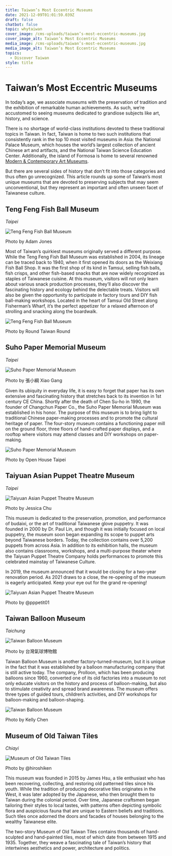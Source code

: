 ```yaml
---
title: Taiwan’s Most Eccentric Museums
date: 2021-12-09T01:01:59.039Z
draft: false
chatbot: false
topic: whytaiwan
cover_image: /cms-uploads/taiwan’s-most-eccentric-museums.jpg
cover_image_alt: Taiwan’s Most Eccentric Museums
media_image: /cms-uploads/taiwan’s-most-eccentric-museums.jpg
media_image_alt: Taiwan’s Most Eccentric Museums
topics:
  - Discover Taiwan
style: title
---
```

# Taiwan’s Most Eccentric Museums

In today’s age, we associate museums with the preservation of tradition and the exhibition of remarkable human achievements. As such, we’re accustomed to seeing museums dedicated to grandiose subjects like art, history, and science.

There is no shortage of world-class institutions devoted to these traditional topics in Taiwan. In fact, Taiwan is home to two such institutions that consistently rank in the top 10 most visited museums in Asia: the National Palace Museum, which houses the world’s largest collection of ancient Chinese art and artifacts, and the National Taiwan Science Education Center. Additionally, the island of Formosa is home to several renowned [Modern & Contemporary Art Museums](https://goldcard.nat.gov.tw/en/why-taiwan/taiwans-modern-contemporary-art-museums/).

But there are several sides of history that don’t fit into those categories and thus often go unrecognized. This article rounds up some of Taiwan’s most unique museums that are devoted to preserving subjects that may seem unconventional, but they represent an important and often unseen facet of Taiwanese culture.

## Teng Feng Fish Ball Museum

*Taipei*

![Teng Feng Fish Ball Museum](/cms-uploads/taiwan’s-most-eccentric-museums1.jpg)

Photo by Adam Jones

Most of Taiwan’s quirkiest museums originally served a different purpose. While the Teng Feng Fish Ball Museum was established in 2004, its lineage can be traced back to 1940, when it first opened its doors as the Weixiang Fish Ball Shop. It was the first shop of its kind in Tamsui, selling fish balls, fish crisps, and other fish-based snacks that are now widely recognized as staples of Taiwanese cuisine. At this museum, visitors will not only learn about various snack production processes, they’ll also discover the fascinating history and ecology behind the delectable treats. Visitors will also be given the opportunity to participate in factory tours and DIY fish ball-making workshops. Located in the heart of Tamsui Old Street along Fisherman’s Wharf, it’s the perfect appetizer for a relaxed afternoon of strolling and snacking along the boardwalk.

![Teng Feng Fish Ball Museum](/cms-uploads/taiwan’s-most-eccentric-museums2.jpg)

Photo by Round Taiwan Round

## Suho Paper Memorial Museum

*Taipei*

![Suho Paper Memorial Museum](/cms-uploads/taiwan’s-most-eccentric-museums3.jpg)

Photo by 張小綱 Xiao Gang

Given its ubiquity in everyday life, it is easy to forget that paper has its own extensive and fascinating history that stretches back to its invention in 1st century CE China. Shortly after the death of Chen Su-ho in 1990, the founder of Changchun Paper Co., the Suho Paper Memorial Museum was established in his honor. The purpose of this museum is to bring light to traditional Chinese paper-making processes and to promote the cultural heritage of paper. The four-story museum contains a functioning paper mill on the ground floor, three floors of hand-crafted paper displays, and a rooftop where visitors may attend classes and DIY workshops on paper-making.

![Suho Paper Memorial Museum](/cms-uploads/taiwan’s-most-eccentric-museums4.jpg)

Photo by Open House Taipei

## Taiyuan Asian Puppet Theatre Museum

*Taipei*

![Taiyuan Asian Puppet Theatre Museum](/cms-uploads/taiwan’s-most-eccentric-museums5.jpg)

Photo by Jessica Chu

This museum is dedicated to the preservation, promotion, and performance of budaixi, or the art of traditional Taiwanese glove puppetry. It was founded in 2000 by Dr. Paul Lin, and though it was initially focused on local puppetry, the museum soon began expanding its scope to puppet arts beyond Taiwanese borders. Today, the collection contains over 5,200 puppets from across Asia. In addition to its exhibition halls, the museum also contains classrooms, workshops, and a multi-purpose theater where the Taiyuan Puppet Theatre Company holds performances to promote this celebrated mainstay of Taiwanese Culture.

In 2019, the museum announced that it would be closing for a two-year renovation period. As 2021 draws to a close, the re-opening of the museum is eagerly anticipated. Keep your eye out for the grand re-opening!

![Taiyuan Asian Puppet Theatre Museum](/cms-uploads/taiwan’s-most-eccentric-museums6.jpg)

Photo by @pppetit01

## Taiwan Balloon Museum

*Taichung*

![Taiwan Balloon Museum](/cms-uploads/taiwan’s-most-eccentric-museums7.jpg)

Photo by 台灣氣球博物館

Taiwan Balloon Museum is another factory-turned-museum, but it is unique in the fact that it was established by a balloon manufacturing company that is still active today. The company, Prolloon, which has been producing balloons since 1960, converted one of its old factories into a museum to not only educate visitors on the history and process of balloon-making, but also to stimulate creativity and spread brand awareness. The museum offers three types of guided tours, children’s activities, and DIY workshops for balloon-making and balloon-shaping.

![Taiwan Balloon Museum](/cms-uploads/taiwan’s-most-eccentric-museums8.jpg)

Photo by Kelly Chen

## Museum of Old Taiwan Tiles

*Chiayi*

![Museum of Old Taiwan Tiles](/cms-uploads/taiwan’s-most-eccentric-museums9.jpg)

Photo by @hiroshiken

This museum was founded in 2015 by James Hsu, a tile enthusiast who has been recovering, collecting, and restoring old patterned tiles since his youth. While the tradition of producing decorative tiles originates in the West, it was later adopted by the Japanese, who then brought them to Taiwan during the colonial period. Over time, Japanese craftsmen began tailoring their styles to local tastes, with patterns often depicting symbolic flora and auspicious fauna that are unique to Eastern beliefs and traditions. Such tiles once adorned the doors and facades of houses belonging to the wealthy Taiwanese elite.

The two-story Museum of Old Taiwan Tiles contains thousands of hand-sculpted and hand-painted tiles, most of which date from between 1915 and 1935. Together, they weave a fascinating tale of Taiwan’s history that intertwines aesthetics and power, architecture and politics.